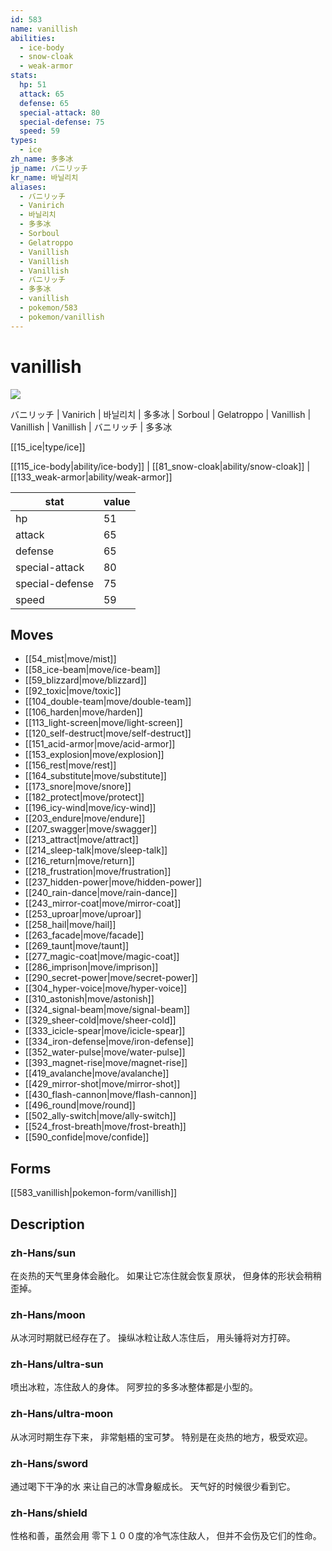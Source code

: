 ```yaml
---
id: 583
name: vanillish
abilities:
  - ice-body
  - snow-cloak
  - weak-armor
stats:
  hp: 51
  attack: 65
  defense: 65
  special-attack: 80
  special-defense: 75
  speed: 59
types:
  - ice
zh_name: 多多冰
jp_name: バニリッチ
kr_name: 바닐리치
aliases:
  - バニリッチ
  - Vanirich
  - 바닐리치
  - 多多冰
  - Sorboul
  - Gelatroppo
  - Vanillish
  - Vanillish
  - Vanillish
  - バニリッチ
  - 多多冰
  - vanillish
  - pokemon/583
  - pokemon/vanillish
---
```

# vanillish

![](https://raw.githubusercontent.com/PokeAPI/sprites/master/sprites/pokemon/583.png)

バニリッチ | Vanirich | 바닐리치 | 多多冰 | Sorboul | Gelatroppo | Vanillish | Vanillish | Vanillish | バニリッチ | 多多冰

[[15_ice|type/ice]]

[[115_ice-body|ability/ice-body]] | [[81_snow-cloak|ability/snow-cloak]] | [[133_weak-armor|ability/weak-armor]]

|stat|value|
|---|---|
|hp|51|
|attack|65|
|defense|65|
|special-attack|80|
|special-defense|75|
|speed|59|


## Moves

- [[54_mist|move/mist]]
- [[58_ice-beam|move/ice-beam]]
- [[59_blizzard|move/blizzard]]
- [[92_toxic|move/toxic]]
- [[104_double-team|move/double-team]]
- [[106_harden|move/harden]]
- [[113_light-screen|move/light-screen]]
- [[120_self-destruct|move/self-destruct]]
- [[151_acid-armor|move/acid-armor]]
- [[153_explosion|move/explosion]]
- [[156_rest|move/rest]]
- [[164_substitute|move/substitute]]
- [[173_snore|move/snore]]
- [[182_protect|move/protect]]
- [[196_icy-wind|move/icy-wind]]
- [[203_endure|move/endure]]
- [[207_swagger|move/swagger]]
- [[213_attract|move/attract]]
- [[214_sleep-talk|move/sleep-talk]]
- [[216_return|move/return]]
- [[218_frustration|move/frustration]]
- [[237_hidden-power|move/hidden-power]]
- [[240_rain-dance|move/rain-dance]]
- [[243_mirror-coat|move/mirror-coat]]
- [[253_uproar|move/uproar]]
- [[258_hail|move/hail]]
- [[263_facade|move/facade]]
- [[269_taunt|move/taunt]]
- [[277_magic-coat|move/magic-coat]]
- [[286_imprison|move/imprison]]
- [[290_secret-power|move/secret-power]]
- [[304_hyper-voice|move/hyper-voice]]
- [[310_astonish|move/astonish]]
- [[324_signal-beam|move/signal-beam]]
- [[329_sheer-cold|move/sheer-cold]]
- [[333_icicle-spear|move/icicle-spear]]
- [[334_iron-defense|move/iron-defense]]
- [[352_water-pulse|move/water-pulse]]
- [[393_magnet-rise|move/magnet-rise]]
- [[419_avalanche|move/avalanche]]
- [[429_mirror-shot|move/mirror-shot]]
- [[430_flash-cannon|move/flash-cannon]]
- [[496_round|move/round]]
- [[502_ally-switch|move/ally-switch]]
- [[524_frost-breath|move/frost-breath]]
- [[590_confide|move/confide]]

## Forms



[[583_vanillish|pokemon-form/vanillish]]

## Description

### zh-Hans/sun

在炎热的天气里身体会融化。
如果让它冻住就会恢复原状，
但身体的形状会稍稍歪掉。

### zh-Hans/moon

从冰河时期就已经存在了。
操纵冰粒让敌人冻住后，
用头锤将对方打碎。

### zh-Hans/ultra-sun

喷出冰粒，冻住敌人的身体。
阿罗拉的多多冰整体都是小型的。

### zh-Hans/ultra-moon

从冰河时期生存下来，
非常魁梧的宝可梦。
特别是在炎热的地方，极受欢迎。

### zh-Hans/sword

通过喝下干净的水
来让自己的冰雪身躯成长。
天气好的时候很少看到它。

### zh-Hans/shield

性格和善，虽然会用
零下１００度的冷气冻住敌人，
但并不会伤及它们的性命。

